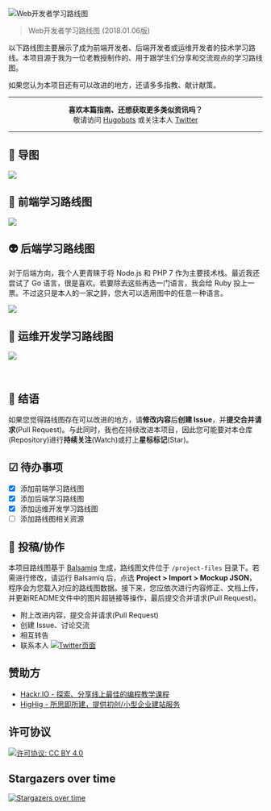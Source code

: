 ![Web开发者学习路线图](https://i.imgur.com/nzH4bti.png)

> Web开发者学习路线图 (2018.01.06版)

以下路线图主要展示了成为前端开发者、后端开发者或运维开发者的技术学习路线。本项目源于我为一位老教授制作的、用于跟学生们分享和交流观点的学习路线图。

如果您认为本项目还有可以改进的地方，还请多多指教、献计献策。

***

<p align="center"><b> 喜欢本篇指南、还想获取更多类似资讯吗？ </b><br>敬请访问 <a href="http://hugobots.com">Hugobots</a> 或关注本人 <a href="https://twitter.com/kamranahmedse">Twitter</a></p>

***


## 🚀 导图

![](https://i.imgur.com/EokXhw0.png)

## 🎨 前端学习路线图

![](https://i.imgur.com/mGMVMJX.png)

## 👽 后端学习路线图

对于后端方向，我个人更青睐于将 Node.js 和 PHP 7 作为主要技术栈。最近我还尝试了 Go 语言，很是喜欢。若要除去这些再选一门语言，我会给 Ruby 投上一票。不过这只是本人的一家之辞，您大可以选用图中的任意一种语言。

![](https://i.imgur.com/eKlWQT8.png)

## 👷 运维开发学习路线图

![](https://i.imgur.com/7oxGfeC.png)

<br>

## 🚦 结语

如果您觉得路线图存在可以改进的地方，请**修改内容**后**创建 Issue**，并**提交合并请求**(Pull Request)。与此同时，我也在持续改进本项目，因此您可能要对本仓库(Repository)进行**持续关注**(Watch)或打上**星标标记**(Star)。

## ☑ 待办事项

- [x] 添加前端学习路线图
- [x] 添加后端学习路线图
- [x] 添加运维开发学习路线图
- [ ] 添加路线图相关资源

## 👬 投稿/协作

本项目路线图基于 [Balsamiq](https://balsamiq.com/products/mockups/) 生成，路线图文件位于 `/project-files` 目录下。若需进行修改，请运行 Balsamiq 后，点选 **Project > Import > Mockup JSON**，程序会为您载入对应的路线图数据。接下来，您应依次进行内容修正、文档上传，并更新README文件中的图片超链接等操作，最后提交合并请求(Pull Request)。	

- 附上改进内容，提交合并请求(Pull Request)
- 创建 Issue、讨论交流
- 相互转告
- 联系本人 [![Twitter页面](https://img.shields.io/twitter/url/https/twitter.com/kamranahmedse.svg?style=social&label=Follow%20%40kamranahmedse)](https://twitter.com/kamranahmedse)

## 赞助方

- [Hackr.IO - 探索、分享线上最佳的编程教学课程](https://hackr.io)
- [HigHig - 所思即所建，提供初创/小型企业建站服务](http://highig.com/)

## 许可协议

[![许可协议: CC BY 4.0](https://img.shields.io/badge/License-CC%20BY%204.0-lightgrey.svg)](https://creativecommons.org/licenses/by/4.0/)

## Stargazers over time

[![Stargazers over time](https://starcharts.herokuapp.com/z-jingjie/developer-roadmap-zh-CN.svg)](https://github.com/z-jingjie/developer-roadmap-zh-CN)
